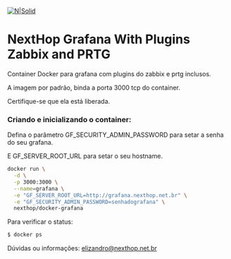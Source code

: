 
[![N|Solid](http://www.nexthop.net.br/static/images/logo.png)](http://www.nexthop.net.br)

# NextHop Grafana With Plugins Zabbix and PRTG 

Container Docker para grafana com plugins do zabbix e prtg inclusos.


A imagem por padrão, binda a porta 3000 tcp do container.

Certifique-se que ela está liberada.

### Criando e inicializando o container:

Defina o parâmetro GF_SECURITY_ADMIN_PASSWORD para setar a senha do seu grafana.

E GF_SERVER_ROOT_URL para setar o seu hostname.

```sh
docker run \
  -d \
  -p 3000:3000 \
  --name=grafana \
  -e "GF_SERVER_ROOT_URL=http://grafana.nexthop.net.br" \
  -e "GF_SECURITY_ADMIN_PASSWORD=senhadografana" \
  nexthop/docker-grafana
```


Para verificar o status:

```sh
$ docker ps
```
 



Dúvidas ou informações: <elizandro@nexthop.net.br>
